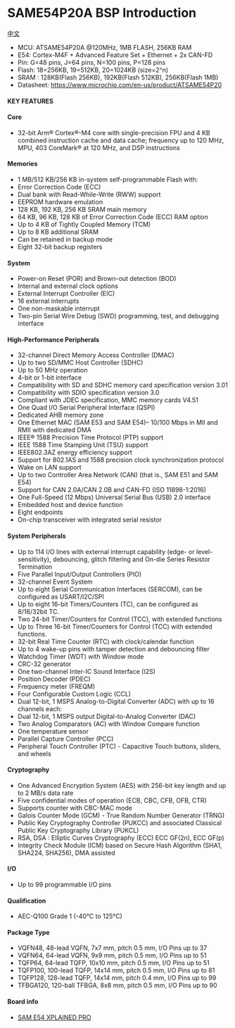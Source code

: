 # SAME54P20A BSP Introduction

[中文](README_zh.md) 
- MCU: ATSAME54P20A @120MHz, 1MB FLASH, 256KB RAM
- E54: Cortex-M4F + Advanced Feature Set + Ethernet + 2x CAN-FD
- Pin: G=48 pins, J=64 pins, N=100 pins, P=128 pins
- Flash: 18=256KB, 19=512KB, 20=1024KB (size=2^n)
- SRAM : 128KB(Flash 256KB), 192KB(Flash 512KB), 256KB(Flash 1MB)
- Datasheet: <https://www.microchip.com/en-us/product/ATSAME54P20>

#### KEY FEATURES

#### Core
  - 32-bit Arm® Cortex®-M4 core with single-precision FPU and 4 KB combined instruction cache and data cache; frequency up to 120 MHz, MPU, 403 CoreMark® at 120 MHz, and DSP instructions

#### Memories
  - 1 MB/512 KB/256 KB in-system self-programmable Flash with:
  - Error Correction Code (ECC)
  - Dual bank with Read-While-Write (RWW) support
  - EEPROM hardware emulation
  - 128 KB, 192 KB, 256 KB SRAM main memory
  - 64 KB, 96 KB, 128 KB of Error Correction Code (ECC) RAM option
  - Up to 4 KB of Tightly Coupled Memory (TCM)
  - Up to 8 KB additional SRAM
  - Can be retained in backup mode
  - Eight 32-bit backup registers

#### System
  - Power-on Reset (POR) and Brown-out detection (BOD)
  - Internal and external clock options
  - External Interrupt Controller (EIC)
  - 16 external interrupts
  - One non-maskable interrupt
  - Two-pin Serial Wire Debug (SWD) programming, test, and debugging interface

#### High-Performance Peripherals
  - 32-channel Direct Memory Access Controller (DMAC)
  - Up to two SD/MMC Host Controller (SDHC)
  - Up to 50 MHz operation
  - 4-bit or 1-bit interface
  - Compatibility with SD and SDHC memory card specification version 3.01
  - Compatibility with SDIO specification version 3.0
  - Compliant with JDEC specification, MMC memory cards V4.51
  - One Quad I/O Serial Peripheral Interface (QSPI)
  - Dedicated AHB memory zone
  - One Ethernet MAC (SAM E53 and SAM E54)– 10/100 Mbps in MII and RMII with dedicated DMA
  - IEEE® 1588 Precision Time Protocol (PTP) support
  - IEEE 1588 Time Stamping Unit (TSU) support
  - IEEE802.3AZ energy efficiency support
  - Support for 802.1AS and 1588 precision clock synchronization protocol
  - Wake on LAN support
  -  Up to two Controller Area Network (CAN) (that is., SAM E51 and SAM E54)
  - Support for CAN 2.0A/CAN 2.0B and CAN-FD (ISO 11898-1:2016)
  - One Full-Speed (12 Mbps) Universal Serial Bus (USB) 2.0 interface
  - Embedded host and device function
  - Eight endpoints
  - On-chip transceiver with integrated serial resistor

#### System Peripherals
  - Up to 114 I/O lines with external interrupt capability (edge- or level-sensitivity), debouncing, glitch filtering and On-die Series Resistor Termination
  - Five Parallel Input/Output Controllers (PIO)
  - 32-channel Event System
  - Up to eight Serial Communication Interfaces (SERCOM), can be configured as USART/I2C/SPI
  - Up to eight 16-bit Timers/Counters (TC), can be configured as 8/16/32bit TC.
  - Two 24-bit Timer/Counters for Control (TCC), with extended functions
  - Up to Three 16-bit Timer/Counters for Control (TCC) with extended functions.
  - 32-bit Real Time Counter (RTC) with clock/calendar function
  - Up to 4 wake-up pins with tamper detection and debouncing filter
  - Watchdog Timer (WDT) with Window mode
  - CRC-32 generator
  - One two-channel Inter-IC Sound Interface (I2S)
  - Position Decoder (PDEC)
  - Frequency meter (FREQM)
  - Four Configurable Custom Logic (CCL)
  - Dual 12-bit, 1 MSPS Analog-to-Digital Converter (ADC) with up to 16 channels each:
  - Dual 12-bit, 1 MSPS output Digital-to-Analog Converter (DAC)
  - Two Analog Comparators (AC) with Window Compare function
  - One temperature sensor
  - Parallel Capture Controller (PCC)
  - Peripheral Touch Controller (PTC) - Capacitive Touch buttons, sliders, and wheels

#### Cryptography
  - One Advanced Encryption System (AES) with 256-bit key length and up to 2 MB/s data rate
  - Five confidential modes of operation (ECB, CBC, CFB, OFB, CTR)
  - Supports counter with CBC-MAC mode
  - Galois Counter Mode (GCM) - True Random Number Generator (TRNG)
  - Public Key Cryptography Controller (PUKCC) and associated Classical Public Key Cryptography Library (PUKCL)
  - RSA, DSA : Elliptic Curves Cryptography (ECC) ECC GF(2n), ECC GF(p)
  - Integrity Check Module (ICM) based on Secure Hash Algorithm (SHA1, SHA224, SHA256), DMA assisted

#### I/O
  - Up to 99 programmable I/O pins

#### Qualification
  - AEC-Q100 Grade 1 (-40°C to 125°C)

#### Package Type
  - VQFN48,    48-lead VQFN, 7x7 mm,   pitch 0.5 mm, I/O Pins up to 37
  - VQFN64,    64-lead VQFN, 9x9 mm,   pitch 0.5 mm, I/O Pins up to 51
  - TQFP64,    64-lead TQFP, 10x10 mm, pitch 0.5 mm, I/O Pins up to 51
  - TQFP100,  100-lead TQFP, 14x14 mm, pitch 0.5 mm, I/O Pins up to 81
  - TQFP128,  128-lead TQFP, 14x14 mm, pitch 0.4 mm, I/O Pins up to 99
  - TFBGA120, 120-ball TFBGA, 8x8 mm,  pitch 0.5 mm, I/O Pins up to 90

#### Board info
- [SAM E54 XPLAINED PRO](https://www.microchip.com/en-us/development-tool/DM320019-BNDL)
